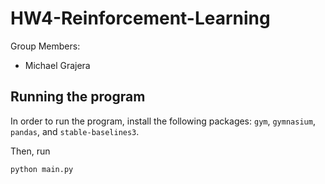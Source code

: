 # HW4-Reinforcement-Learning

Group Members:
- Michael Grajera

## Running the program

In order to run the program, install the following packages: `gym`, `gymnasium`, `pandas`, and `stable-baselines3`.

Then, run

```sh
python main.py
```